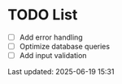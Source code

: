 # TODO List

- [ ] Add error handling
- [ ] Optimize database queries
- [ ] Add input validation

Last updated: 2025-06-19 15:31
